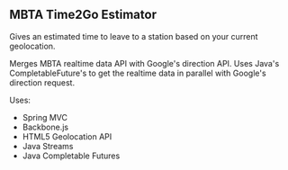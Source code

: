 MBTA Time2Go Estimator
----

Gives an estimated time to leave to a station based on your current geolocation.

Merges MBTA realtime data API with Google's direction API. Uses Java's CompletableFuture's to get the realtime data in parallel with Google's direction request.

Uses:
* Spring MVC
* Backbone.js
* HTML5 Geolocation API
* Java Streams
* Java Completable Futures
